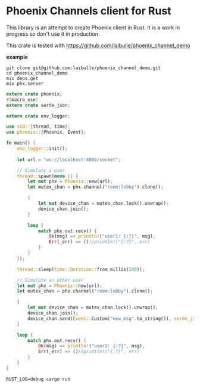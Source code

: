 # Phoenix Channels client for Rust

This library is an attempt to create Phoenix client in Rust.
It is a work in progress so don't use it in production.

This crate is tested with https://github.com/laibulle/phoenix_channel_demo

__example__

```
git clone git@github.com:laibulle/phoenix_channel_demo.git
cd phoenix_channel_demo
mix deps.get
mix phx.server
```


```rust
extern crate phoenix;
#[macro_use]
extern crate serde_json;

extern crate env_logger;

use std::{thread, time};
use phoenix::{Phoenix, Event};

fn main() {
    env_logger::init();
    
    let url = "ws://localhost:4000/socket";

    // Simulate a user
    thread::spawn(move || {
        let mut phx = Phoenix::new(url);
        let mutex_chan = phx.channel("room:lobby").clone();

        {
            let mut device_chan = mutex_chan.lock().unwrap();
            device_chan.join();
        }

        loop {
            match phx.out.recv() {
                Ok(msg) => println!("user1: {:?}", msg),
                Err(_err) => ()//println!("{:?}", err)
            }
        }
    });

    thread::sleep(time::Duration::from_millis(500));

    // Simulate an other user
    let mut phx = Phoenix::new(url);
    let mutex_chan = phx.channel("room:lobby").clone();

    {
        let mut device_chan = mutex_chan.lock().unwrap();
        device_chan.join();
        device_chan.send(Event::Custom("new_msg".to_string()), serde_json::from_str(r#"{"body": "Hello"}"#).unwrap());
    }

    loop {
        match phx.out.recv() {
            Ok(msg) => println!("user2: {:?}", msg),
            Err(_err) => ()//println!("{:?}", err)
        }
    }
}

```

```
RUST_LOG=debug cargo run
```